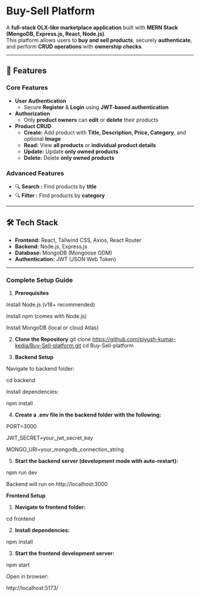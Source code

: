 # **Buy-Sell Platform**

A **full-stack OLX-like marketplace application** built with **MERN Stack (MongoDB, Express.js, React, Node.js)**.  
This platform allows users to **buy and sell products**, securely **authenticate**, and perform **CRUD operations** with **ownership checks**.  

---

## **🚀 Features**

### **Core Features**
- **User Authentication**
  - Secure **Register** & **Login** using **JWT-based authentication**
- **Authorization**
  - Only **product owners** can **edit** or **delete** their products
- **Product CRUD**
  - **Create:** Add product with **Title, Description, Price, Category**, and optional **Image**
  - **Read:** View **all products** or **individual product details**
  - **Update:** Update **only owned products**
  - **Delete:** Delete **only owned products**

### **Advanced Features**
- 🔍 **Search :** Find products by **title**   
- 🔍 **Filter :** Find products by **category**  

---

## **🛠️ Tech Stack**

- **Frontend:** React, Tailwind CSS, Axios, React Router  
- **Backend:** Node.js, Express.js  
- **Database:** MongoDB (Mongoose ODM)  
- **Authentication:** JWT (JSON Web Token)  

---

### **Complete Setup Guide**
1. **Prerequisites**

Install Node.js (v18+ recommended)

Install npm (comes with Node.js)

Install MongoDB (local or cloud Atlas)

2. **Clone the Repository**
git clone https://github.com/piyush-kumar-kedia/Buy-Sell-platform.git
cd Buy-Sell-platform

3. **Backend Setup**

Navigate to backend folder:

cd backend


Install dependencies:

npm install


4) **Create a .env file in the backend folder with the following:**

PORT=3000

JWT_SECRET=your_jwt_secret_key

MONGO_URI=your_mongodb_connection_string


5) **Start the backend server (development mode with auto-restart):**

npm run dev

Backend will run on http://localhost:3000


**Frontend Setup**

1) **Navigate to frontend folder:**

cd frontend


2) **Install dependencies:**

npm install


3) **Start the frontend development server:**

npm start


Open in browser:

http://localhost:5173/
